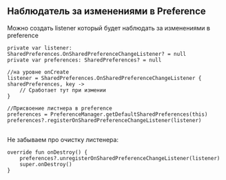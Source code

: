 ## Наблюдатель за изменениями в Preference

Можно создать listener который будет наблюдать за изменениями в preference

```
private var listener: SharedPreferences.OnSharedPreferenceChangeListener? = null
private var preferences: SharedPreferences? = null

//на уровне onCreate
listener = SharedPreferences.OnSharedPreferenceChangeListener { sharedPreferences, key ->
    // Сработает тут при измении  
}

//Присвоение листнера в preference
preferences = PreferenceManager.getDefaultSharedPreferences(this)
preferences?.registerOnSharedPreferenceChangeListener(listener)
```

![](data:image/gif;base64,R0lGODlhAQABAPABAP///wAAACH5BAEKAAAALAAAAAABAAEAAAICRAEAOw==)![](data:image/gif;base64,R0lGODlhAQABAPABAP///wAAACH5BAEKAAAALAAAAAABAAEAAAICRAEAOw== "Click and drag to move")

Не забываем про очистку листенера:

```
override fun onDestroy() {
    preferences?.unregisterOnSharedPreferenceChangeListener(listener)
    super.onDestroy()
}
```

![](data:image/gif;base64,R0lGODlhAQABAPABAP///wAAACH5BAEKAAAALAAAAAABAAEAAAICRAEAOw==)![](data:image/gif;base64,R0lGODlhAQABAPABAP///wAAACH5BAEKAAAALAAAAAABAAEAAAICRAEAOw== "Click and drag to move")
